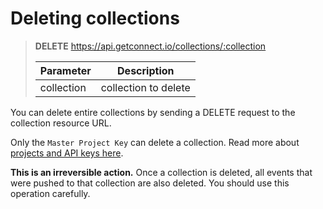 # Deleting collections

> **DELETE** https://api.getconnect.io/collections/:collection
>
> | Parameter                      | Description                                          |
> | ------------------------------ | ---------------------------------------------------- |
> | collection                     | collection to delete                                 |

You can delete entire collections by sending a DELETE request to the collection resource URL.

Only the `Master Project Key` can delete a collection.  Read more about [projects and API keys here](#projects-and-keys). 

**This is an irreversible action.**  Once a collection is deleted, all events that were pushed to that collection
are also deleted.  You should use this operation carefully.

